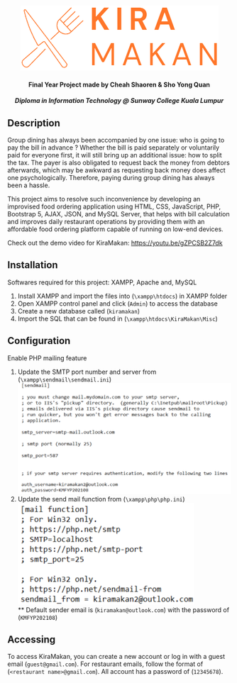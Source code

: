 <div align="center">
  <a href="https://github.com/ShaorenCheah/KiraMakan">
    <img src="images/KiraMakanLogo.png" alt="Logo">
  </a>

<h4 align="center">Final Year Project made by Cheah Shaoren & Sho Yong Quan</h4>
<h5>Diploma in Information Technology @ Sunway College Kuala Lumpur</h5>
</div>


## Description

Group dining has always been accompanied by one issue: who is going to pay the bill in advance ? Whether the bill is paid separately or voluntarily paid for everyone first, it will still bring up an additional issue: how to split the tax. The payer is also obligated to request back the money from debtors afterwards, which may be awkward as requesting back money does affect one psychologically. Therefore, paying during group dining has always been a hassle. 

This project aims to resolve such inconvenience by developing an improvised food ordering application using HTML, CSS, JavaScript, PHP, Bootstrap 5, AJAX, JSON, and MySQL Server, that helps with bill calculation and improves daily restaurant operations by providing them with an affordable food ordering platform capable of running on low-end devices.

Check out the demo video for KiraMakan: https://youtu.be/gZPCSB2Z7dk

## Installation

Softwares required for this project: XAMPP, Apache and, MySQL

1. Install XAMPP and import the files into (`\xampp\htdocs`) in XAMPP folder
2. Open XAMPP control panel and click (`Admin`) to access the database
3. Create a new database called (`kiramakan`)
4. Import the SQL that can be found in (`\xampp\htdocs\KiraMakan\Misc`)

## Configuration

Enable PHP mailing feature

1. Update the SMTP port number and server from (`\xampp\sendmail\sendmail.ini`)
<br><img src="images/documentation/sendmail.png">
2. Update the send mail function from (`\xampp\php\php.ini`)
<br><img src="images/documentation/php.png"><br>
** Default sender email is (`kiramakan@outlook.com`) with the password of (`KMFYP202108`)

## Accessing

To access KiraMakan, you can create a new account or log in with a guest email (`guest@gmail.com`).
For restaurant emails, follow the format of (`<restaurant name>@gmail.com`).
All account has a password of (`12345678`).

